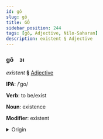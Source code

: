 ```yaml
---
id: gô
slug: gô
title: GÔ
sidebar_position: 244
tags: [gô, Adjective, Nilo-Saharan]
description: existent § Adjective
---
```


### gô&emsp;<span kind="abugida">ꜿı</span>

*existent* **§** [Adjective](../../tags/Adjective)

**IPA**: /ˈgo/

**Verb**: to be/exist

**Noun**: existence

**Modifier**: existent

<details>
    <summary>Origin</summary>
    Songhay goo <br/>
    <em>Nilo-Saharan Language Family</em>
</details>